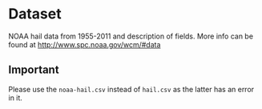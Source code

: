 # Dataset

NOAA hail data from 1955-2011 and description of fields. More info can be found at http://www.spc.noaa.gov/wcm/#data

## Important
Please use the ```noaa-hail.csv``` instead of ```hail.csv``` as the latter has an error in it.